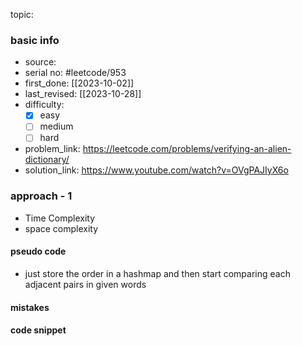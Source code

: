 topic:

### basic info
- source: 
- serial no: #leetcode/953 
- first_done: [[2023-10-02]]
- last_revised: [[2023-10-28]]
- difficulty:
	- [x] easy
	- [ ] medium
	- [ ] hard
- problem_link: https://leetcode.com/problems/verifying-an-alien-dictionary/ 
- solution_link: https://www.youtube.com/watch?v=OVgPAJIyX6o

### approach - 1
- Time Complexity
- space complexity

#### pseudo code
- just store the order in a hashmap and then start comparing each adjacent pairs in given words
#### mistakes

#### code snippet
```python

```